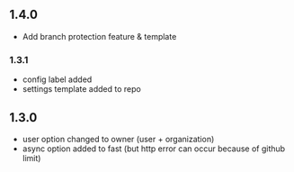 ## 1.4.0

- Add branch protection feature & template


### 1.3.1

- config label added
- settings template added to repo

## 1.3.0

- user option changed to owner (user + organization)
- async option added to fast (but http error can occur because of github limit)
